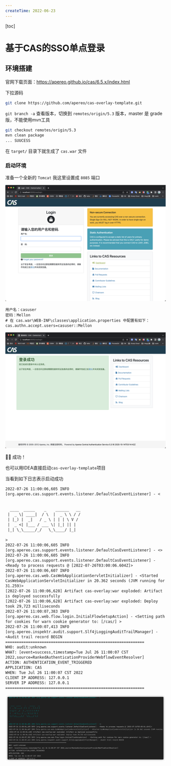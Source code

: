 ```yaml
---
createTime: 2022-06-23
---
```


[toc]

# 基于CAS的SSO单点登录

## 环境搭建

官网下载页面：https://apereo.github.io/cas/6.5.x/index.html

下拉源码

```sh
git clone https://github.com/apereo/cas-overlay-template.git
```

`git branch -a` 查看版本，切换到 `remotes/origin/5.3` 版本，master 是 grade 版，不能使用mvn工具

```sh
git checkout remotes/origin/5.3
mvn clean package
... SUUCESS
```

在 `target/` 目录下就生成了  `cas.war` 文件

### 启动环境

准备一个全新的 `Tomcat` 我这里设置成 `8085` 端口

![image-20220623165744689](images/image-20220623165744689.png)

```properties
用户名：casuser
密码：Mellon
# 在 cas.war\WEB-INF\classes\application.properties 中配置有如下：
cas.authn.accept.users=casuser::Mellon
```

![image-20220623170045147](images/image-20220623170045147.png)

👍🏻 成功！

也可以用IDEA直接启动`cas-overlay-template`项目

当看到如下日志表示启动成功

```
2022-07-26 11:00:06,605 INFO [org.apereo.cas.support.events.listener.DefaultCasEventListener] - <


  ____  _____    _    ______   __
 |  _ \| ____|  / \  |  _ \ \ / /
 | |_) |  _|   / _ \ | | | \ V / 
 |  _ <| |___ / ___ \| |_| || |  
 |_| \_\_____/_/   \_\____/ |_|  
                                 
>
2022-07-26 11:00:06,605 INFO [org.apereo.cas.support.events.listener.DefaultCasEventListener] - <>
2022-07-26 11:00:06,605 INFO [org.apereo.cas.support.events.listener.DefaultCasEventListener] - <Ready to process requests @ [2022-07-26T03:00:06.604Z]>
2022-07-26 11:00:06,607 INFO [org.apereo.cas.web.CasWebApplicationServletInitializer] - <Started CasWebApplicationServletInitializer in 20.362 seconds (JVM running for 31.259)>
[2022-07-26 11:00:06,628] Artifact cas-overlay:war exploded: Artifact is deployed successfully
[2022-07-26 11:00:06,628] Artifact cas-overlay:war exploded: Deploy took 29,723 milliseconds
2022-07-26 11:00:07,383 INFO [org.apereo.cas.web.flow.login.InitialFlowSetupAction] - <Setting path for cookies for warn cookie generator to: [/cas/] >
2022-07-26 11:00:07,413 INFO [org.apereo.inspektr.audit.support.Slf4jLoggingAuditTrailManager] - <Audit trail record BEGIN
=============================================================
WHO: audit:unknown
WHAT: [event=success,timestamp=Tue Jul 26 11:00:07 CST 2022,source=RankedAuthenticationProviderWebflowEventResolver]
ACTION: AUTHENTICATION_EVENT_TRIGGERED
APPLICATION: CAS
WHEN: Tue Jul 26 11:00:07 CST 2022
CLIENT IP ADDRESS: 127.0.0.1
SERVER IP ADDRESS: 127.0.0.1
=============================================================
```

![image-20220726141210995](images/image-20220726141210995.png)
